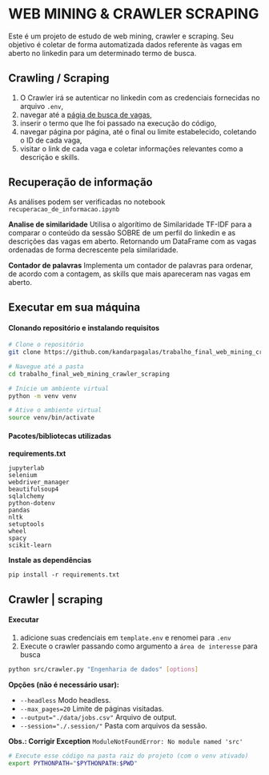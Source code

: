 # WEB MINING & CRAWLER SCRAPING

Este é um projeto de estudo de web mining, crawler e scraping. Seu objetivo é coletar de forma automatizada dados referente às vagas em aberto no linkedin para um determinado termo de busca.
## Crawling / Scraping
1. O Crawler irá se autenticar no linkedin com as credenciais fornecidas no arquivo ```.env```, 
2. navegar até a [págia de busca de vagas](https://www.linkedin.com/jobs/), 
3. inserir o termo que lhe foi passado na execução do código,
4. navegar página por página, até o final ou limite estabelecido, coletando o ID de cada vaga,
5. visitar o link de cada vaga e coletar informações relevantes como a descrição e skills.

## Recuperação de informação
As análises podem ser verificadas no notebook ```recuperacao_de_informacao.ipynb```

**Analise de similaridade**
Utilisa o algorítimo de Similaridade TF-IDF para a comparar o conteúdo da sessão SOBRE de um perfil do linkedin e as descrições das vagas em aberto. 
Retornando um DataFrame com as vagas ordenadas de forma decrescente pela similaridade.

**Contador de palavras**
Implementa um contador de palavras para ordenar, de acordo com a contagem, as skills que mais apareceram nas vagas em aberto.

## Executar em sua máquina
#### Clonando repositório e instalando requisitos
```bash
# Clone o repositório
git clone https://github.com/kandarpagalas/trabalho_final_web_mining_crawler_scraping.git

# Navegue até a pasta
cd trabalho_final_web_mining_crawler_scraping

# Inicie um ambiente virtual
python -m venv venv

# Ative o ambiente virtual
source venv/bin/activate
```
#### Pacotes/bibliotecas utilizadas
**requirements.txt**
```text
jupyterlab
selenium
webdriver_manager
beautifulsoup4
sqlalchemy
python-dotenv
pandas
nltk
setuptools
wheel
spacy
scikit-learn
```
**Instale as dependências**
```
pip install -r requirements.txt
```


## Crawler | scraping

#### Executar
1. adicione suas credenciais em ```template.env``` e renomei para ```.env```
2. Execute o crawler passando como argumento a ```área de interesse``` para busca
```bash
python src/crawler.py "Engenharia de dados" [options]
```
**Opções (não é necessário usar):**
* ```--headless``` Modo headless.
* ```--max_pages=20``` Limite de páginas visitadas.
* ```--output="./data/jobs.csv"``` Arquivo de output.
* ```--session="./.session/"``` Pasta com arquivos da sessão.

**Obs.: Corrigir Exception** ```ModuleNotFoundError: No module named 'src'```
```bash
# Execute esse código na pasta raiz do projeto (com o venv ativado)
export PYTHONPATH="$PYTHONPATH:$PWD"
```
